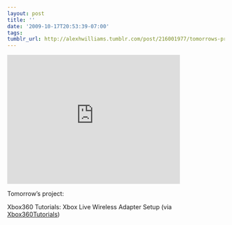 ```yaml
---
layout: post
title: ''
date: '2009-10-17T20:53:39-07:00'
tags: 
tumblr_url: http://alexhwilliams.tumblr.com/post/216001977/tomorrows-project-xbox360-tutorials-xbox-live
---
```

<iframe width="400" height="300" src="http://www.youtube.com/embed/9BXKNlahy8w?wmode=transparent&autohide=1&egm=0&hd=1&iv_load_policy=3&modestbranding=1&rel=0&showinfo=0&showsearch=0" frameborder="0" allowfullscreen></iframe><br/><p>Tomorrow&#8217;s project:</p>
<p>Xbox360 Tutorials: Xbox Live Wireless Adapter Setup (via <a href="http://youtube.com/user/Xbox360Tutorials">Xbox360Tutorials</a>)</p>
